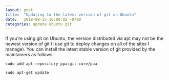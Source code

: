 ```yaml
---
layout: post
title:  "Updating to the latest version of git on Ubuntu"
date:   2018-08-15 10:00:02 -0700
categories: update ubuntu git
---
```


If you’re using git on Ubuntu, the version distributed via apt may not be the newest version of git (I use git to deploy changes on all of the sites I manage). You can install the latest stable version of git provided by the maintainers as follows:

` sudo add-apt-repository ppa:git-core/ppa `

` sudo apt-get update `


